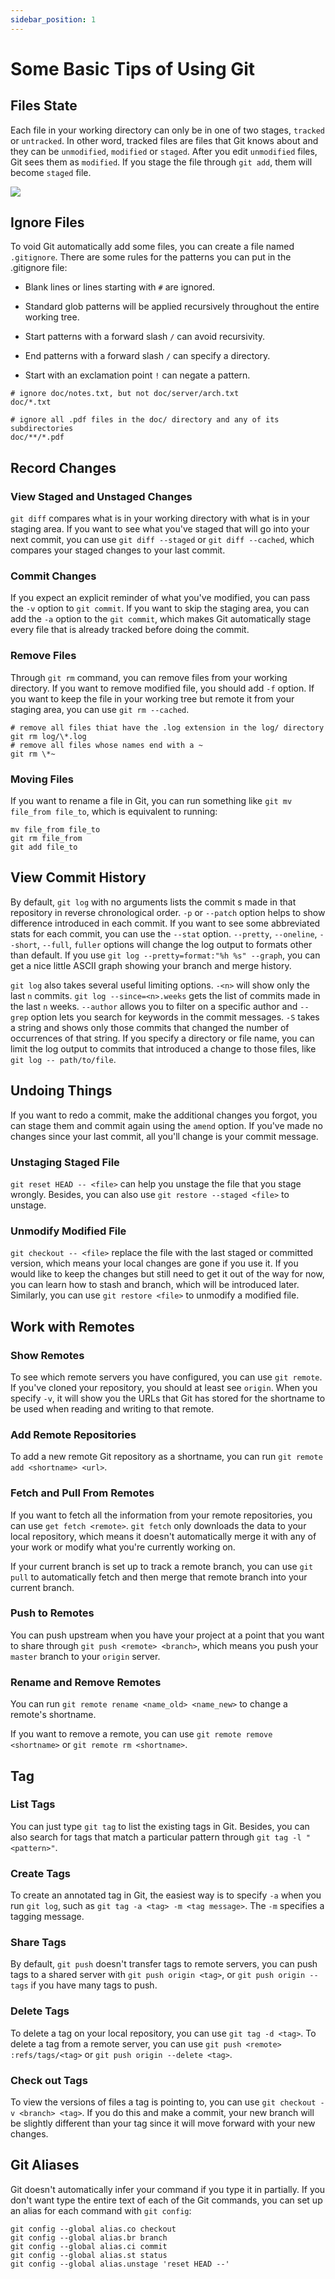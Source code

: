```yaml
---
sidebar_position: 1
---
```

# Some Basic Tips of Using Git

## Files State

Each file in your working directory can only be in one of two stages, `tracked` or `untracked`. In other word, tracked files are files that Git knows about and they can be `unmodified`, `modified` or `staged`. After you edit `unmodified` files, Git sees them as `modified`. If you stage the file through `git add`, them will become `staged` file.

![](img/1.jpg)

## Ignore Files

To void Git automatically add some files, you can create a file named `.gitignore`. There are some rules for the patterns you can put in the .gitignore file:

* Blank lines or lines starting with `#` are ignored.
* Standard glob patterns will be applied recursively throughout the entire working tree.
* Start patterns with a forward slash `/` can avoid recursivity.
* End patterns with a forward slash `/` can specify a directory.

* Start with an exclamation point `!` can negate a pattern.

```
# ignore doc/notes.txt, but not doc/server/arch.txt
doc/*.txt

# ignore all .pdf files in the doc/ directory and any of its subdirectories
doc/**/*.pdf
```

## Record Changes

### View Staged and Unstaged Changes

`git diff` compares what is in your working directory with what is in your staging area. If you want to see what you've staged that will go into your next commit, you can use `git diff --staged` or `git diff --cached`, which compares your staged changes to your last commit.

### Commit Changes

If you expect an explicit reminder of what you've modified, you can pass the `-v` option to `git commit`. If you want to skip the staging area, you can add the `-a` option to the `git commit`, which makes Git automatically stage every file that is already tracked before doing the commit.

### Remove Files

Through `git rm` command, you can remove files from your working directory. If you want to remove modified file, you should add `-f` option. If you want to keep the file in your working tree but remote it from your staging area, you can use `git rm --cached`.

```shell
# remove all files thiat have the .log extension in the log/ directory
git rm log/\*.log
# remove all files whose names end with a ~
git rm \*~
```

### Moving Files

If you want to rename a file in Git, you can run something like `git mv file_from file_to`, which is equivalent to running:

```shell
mv file_from file_to
git rm file_from
git add file_to
```

## View Commit History

By default, `git log` with no arguments lists the commit s made in that repository in reverse chronological order. `-p` or `--patch` option helps to show difference introduced in each commit. If you want to see some abbreviated stats for each commit, you can use the `--stat` option. `--pretty`, `--oneline`, `--short`, `--full`, `fuller` options will change the log output to formats other than default. If you use `git log --pretty=format:"%h %s" --graph`, you can get a nice little ASCII graph showing your branch and merge history.

`git log` also takes several useful limiting options. `-<n>` will show only the last `n` commits. `git log --since=<n>.weeks` gets the list of commits made in the last `n` weeks. `--author` allows you to filter on a specific author and `--grep` option lets you search for keywords in the commit messages. `-S` takes a string and shows only those commits that changed the number of occurrences of that string. If you specify a directory or file name, you can limit the log output to commits that introduced a change to those files, like `git log -- path/to/file`.

## Undoing Things

If you want to redo a commit, make the additional changes you forgot, you can stage them and commit again using the `amend` option. If you've made no changes since your last commit, all you'll change is your commit message.

### Unstaging Staged File

`git reset HEAD -- <file>` can help you unstage the file that you stage wrongly. Besides, you can also use `git restore --staged <file>` to unstage.

### Unmodify Modified File

`git checkout -- <file>` replace the file with the last staged or committed version, which means your local changes are gone if you use it. If you would like to keep the changes but still need to get it out of the way for now, you can learn how to stash and branch, which will be introduced later. Similarly, you can use `git restore <file>` to unmodify a modified file.

## Work with Remotes

### Show Remotes

To see which remote servers you have configured, you can use `git remote`. If you've cloned your repository, you should at least see `origin`. When you specify `-v`, it will show you the URLs that Git has stored for the shortname to be used when reading and writing to that remote.

### Add Remote Repositories

To add a new remote Git repository as a shortname, you can run `git remote add <shortname> <url>`.

### Fetch and Pull From Remotes

If you want to fetch all the information from your remote repositories, you can use `get fetch <remote>`. `git fetch` only downloads the data to your local repository, which means it doesn't automatically merge it with any of your work or modify what you're currently working on.

If your current branch is set up to track a remote branch, you can use `git pull` to automatically fetch and then merge that remote branch into your current branch.

### Push to Remotes

You can push upstream when you have your project at a point that you want to share through `git push <remote> <branch>`, which means you push your `master` branch to your `origin` server.

### Rename and Remove Remotes

You can run `git remote rename <name_old> <name_new>` to change a remote's shortname.

If you want to remove a remote, you can use `git remote remove <shortname>` or `git remote rm <shortname>`.

## Tag

### List Tags

You can just type `git tag` to list the existing tags in Git. Besides, you can also search for tags that match a particular pattern through `git tag -l "<pattern>"`.

### Create Tags

To create an annotated tag in Git, the easiest way is to specify `-a` when you run `git log`, such as `git tag -a <tag> -m <tag message>`. The `-m` specifies a tagging message.

### Share Tags

By default, `git push` doesn't transfer tags to remote servers, you can push tags to a shared server with `git push origin <tag>`, or `git push origin --tags` if you have many tags to push.

### Delete Tags

To delete a tag on your local repository, you can use `git tag -d <tag>`. To delete a tag from a remote server, you can use `git push <remote> :refs/tags/<tag>` or `git push origin --delete <tag>`.

### Check out Tags

To view the versions of files a tag is pointing to, you can use `git checkout -v <branch> <tag>`. If you do this and make a commit, your new branch will be slightly different than your tag since it will move forward with your new changes.

## Git Aliases

Git doesn't automatically infer your command if you type it in partially. If you don't want type the entire text of each of the Git commands, you can set up an alias for each command with `git config`:

```shell
git config --global alias.co checkout
git config --global alias.br branch
git config --global alias.ci commit
git config --global alias.st status
git config --global alias.unstage 'reset HEAD --'
```
